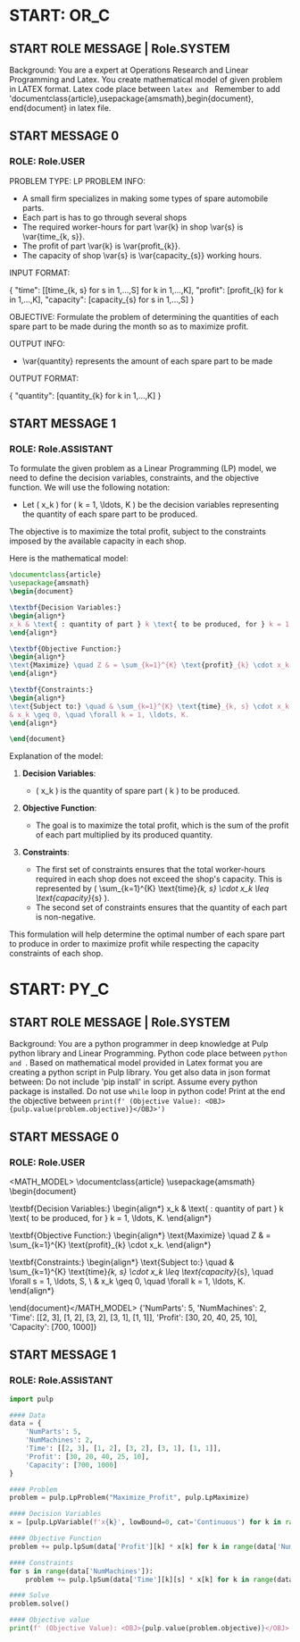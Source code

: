 # START: OR_C 
## START ROLE MESSAGE | Role.SYSTEM 
Background: You are a expert at Operations Research and Linear Programming and Latex. You create mathematical model of given problem in LATEX format. Latex code place between ```latex and ``` Remember to add 'documentclass{article},usepackage{amsmath},begin{document}, end{document} in latex file. 
## START MESSAGE 0 
### ROLE: Role.USER
<DESCRIPTION>
PROBLEM TYPE: LP
PROBLEM INFO:

- A small firm specializes in making some types of spare automobile parts. 
- Each part is has to go through several shops 
- The required worker-hours for part \var{k} in shop \var{s} is \var{time_{k, s}}.
- The profit of part \var{k} is \var{profit_{k}}.
- The capacity of shop \var{s} is \var{capacity_{s}} working hours.

INPUT FORMAT:

{
	"time": [[time_{k, s} for s in 1,...,S] for k in 1,...,K],
	"profit": [profit_{k} for k in 1,...,K],
	"capacity": [capacity_{s} for s in 1,...,S]
}


OBJECTIVE: Formulate the problem of determining the quantities of each spare part to be made during the month so as to maximize profit.

OUTPUT INFO:

- \var{quantity} represents the amount of each spare part to be made

OUTPUT FORMAT:

{
	"quantity": [quantity_{k} for k in 1,...,K]
}
</DESCRIPTION>


## START MESSAGE 1 
### ROLE: Role.ASSISTANT
To formulate the given problem as a Linear Programming (LP) model, we need to define the decision variables, constraints, and the objective function. We will use the following notation:

- Let \( x_k \) for \( k = 1, \ldots, K \) be the decision variables representing the quantity of each spare part to be produced.

The objective is to maximize the total profit, subject to the constraints imposed by the available capacity in each shop.

Here is the mathematical model:

```latex
\documentclass{article}
\usepackage{amsmath}
\begin{document}

\textbf{Decision Variables:}
\begin{align*}
x_k & \text{ : quantity of part } k \text{ to be produced, for } k = 1, \ldots, K.
\end{align*}

\textbf{Objective Function:}
\begin{align*}
\text{Maximize} \quad Z & = \sum_{k=1}^{K} \text{profit}_{k} \cdot x_k.
\end{align*}

\textbf{Constraints:}
\begin{align*}
\text{Subject to:} \quad & \sum_{k=1}^{K} \text{time}_{k, s} \cdot x_k \leq \text{capacity}_{s}, \quad \forall s = 1, \ldots, S, \\
& x_k \geq 0, \quad \forall k = 1, \ldots, K.
\end{align*}

\end{document}
```

Explanation of the model:

1. **Decision Variables**: 
   - \( x_k \) is the quantity of spare part \( k \) to be produced.

2. **Objective Function**:
   - The goal is to maximize the total profit, which is the sum of the profit of each part multiplied by its produced quantity.

3. **Constraints**:
   - The first set of constraints ensures that the total worker-hours required in each shop does not exceed the shop's capacity. This is represented by \( \sum_{k=1}^{K} \text{time}_{k, s} \cdot x_k \leq \text{capacity}_{s} \).
   - The second set of constraints ensures that the quantity of each part is non-negative.

This formulation will help determine the optimal number of each spare part to produce in order to maximize profit while respecting the capacity constraints of each shop.

# START: PY_C 
## START ROLE MESSAGE | Role.SYSTEM 
Background: You are a python programmer in deep knowledge at Pulp python library and Linear Programming. Python code place between ```python and ```. Based on mathematical model provided in Latex format you are creating a python script in Pulp library. You get also data in json format between: <DATA></DATA> Do not include 'pip install' in script. Assume every python package is installed. Do not use `while` loop in python code! Print at the end the objective between <OBJ></OBJ> `print(f' (Objective Value): <OBJ>{pulp.value(problem.objective)}</OBJ>')` 
## START MESSAGE 0 
### ROLE: Role.USER
<MATH_MODEL>
\documentclass{article}
\usepackage{amsmath}
\begin{document}

\textbf{Decision Variables:}
\begin{align*}
x_k & \text{ : quantity of part } k \text{ to be produced, for } k = 1, \ldots, K.
\end{align*}

\textbf{Objective Function:}
\begin{align*}
\text{Maximize} \quad Z & = \sum_{k=1}^{K} \text{profit}_{k} \cdot x_k.
\end{align*}

\textbf{Constraints:}
\begin{align*}
\text{Subject to:} \quad & \sum_{k=1}^{K} \text{time}_{k, s} \cdot x_k \leq \text{capacity}_{s}, \quad \forall s = 1, \ldots, S, \\
& x_k \geq 0, \quad \forall k = 1, \ldots, K.
\end{align*}

\end{document}</MATH_MODEL>
<DATA>
{'NumParts': 5, 'NumMachines': 2, 'Time': [[2, 3], [1, 2], [3, 2], [3, 1], [1, 1]], 'Profit': [30, 20, 40, 25, 10], 'Capacity': [700, 1000]}</DATA>


## START MESSAGE 1 
### ROLE: Role.ASSISTANT
```python
import pulp

#### Data
data = {
    'NumParts': 5,
    'NumMachines': 2,
    'Time': [[2, 3], [1, 2], [3, 2], [3, 1], [1, 1]],
    'Profit': [30, 20, 40, 25, 10],
    'Capacity': [700, 1000]
}

#### Problem
problem = pulp.LpProblem("Maximize_Profit", pulp.LpMaximize)

#### Decision Variables
x = [pulp.LpVariable(f'x{k}', lowBound=0, cat='Continuous') for k in range(data['NumParts'])]

#### Objective Function
problem += pulp.lpSum(data['Profit'][k] * x[k] for k in range(data['NumParts']))

#### Constraints
for s in range(data['NumMachines']):
    problem += pulp.lpSum(data['Time'][k][s] * x[k] for k in range(data['NumParts'])) <= data['Capacity'][s]

#### Solve
problem.solve()

#### Objective value
print(f' (Objective Value): <OBJ>{pulp.value(problem.objective)}</OBJ>')
```

